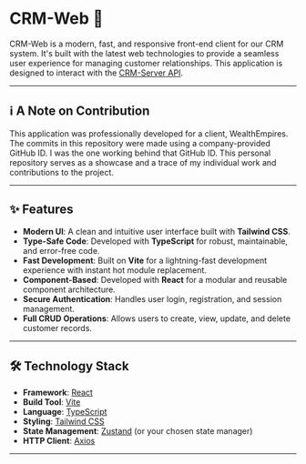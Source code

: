 # CRM-Web 🚀

CRM-Web is a modern, fast, and responsive front-end client for our CRM system. It's built with the latest web technologies to provide a seamless user experience for managing customer relationships. This application is designed to interact with the [CRM-Server API](<your-server-repo-link-here>).

***

## ℹ️ A Note on Contribution
This application was professionally developed for a client, WealthEmpires. 
The commits in this repository were made using a company-provided GitHub ID. I was the one working behind that GitHub ID.
This personal repository serves as a showcase and a trace of my individual work and contributions to the project.

***

## ✨ Features

* **Modern UI**: A clean and intuitive user interface built with **Tailwind CSS**.
* **Type-Safe Code**: Developed with **TypeScript** for robust, maintainable, and error-free code.
* **Fast Development**: Built on **Vite** for a lightning-fast development experience with instant hot module replacement.
* **Component-Based**: Developed with **React** for a modular and reusable component architecture.
* **Secure Authentication**: Handles user login, registration, and session management.
* **Full CRUD Operations**: Allows users to create, view, update, and delete customer records.

***

## 🛠️ Technology Stack

* **Framework**: [React](https://reactjs.org/)
* **Build Tool**: [Vite](https://vitejs.dev/)
* **Language**: [TypeScript](https://www.typescriptlang.org/)
* **Styling**: [Tailwind CSS](https://tailwindcss.com/)
* **State Management**: [Zustand](https://zustand-demo.pmnd.rs/) (or your chosen state manager)
* **HTTP Client**: [Axios](https://axios-http.com/)

***

